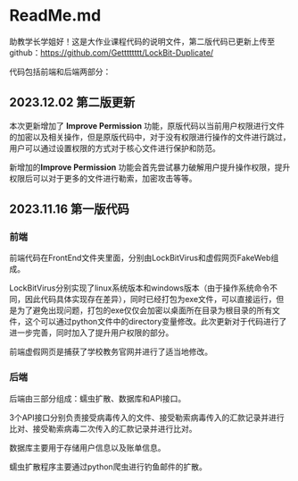 # ReadMe.md

助教学长学姐好！这是大作业课程代码的说明文件，第二版代码已更新上传至github：https://github.com/Getttttttt/LockBit-Duplicate/

代码包括前端和后端两部分：

## 2023.12.02 第二版更新

本次更新增加了 **Improve Permission** 功能，原版代码以当前用户权限进行文件的加密以及相关操作，但是原版代码中，对于没有权限进行操作的文件进行跳过，用户可以通过设置权限的方式对于核心文件进行保护和防范。

新增加的**Improve Permission** 功能会首先尝试暴力破解用户提升操作权限，提升权限后可以对于更多的文件进行勒索，加密攻击等等。

## 2023.11.16 第一版代码

### 前端

前端代码在FrontEnd文件夹里面，分别由LockBitVirus和虚假网页FakeWeb组成。

LockBitVirus分别实现了linux系统版本和windows版本（由于操作系统命令不同，因此代码具体实现存在差异），同时已经打包为exe文件，可以直接运行，但是为了避免出现问题，打包的exe仅仅会加密以桌面所在目录为根目录的所有文件，这个可以通过python文件中的directory变量修改。此次更新对于代码进行了进一步完善，同时加入了提升用户权限的部分。

前端虚假网页是捕获了学校教务官网并进行了适当地修改。

### 后端

后端由三部分组成：蠕虫扩散、数据库和API接口。

3个API接口分别负责接受病毒传入的文件、接受勒索病毒传入的汇款记录并进行比对、接受勒索病毒二次传入的汇款记录并进行比对。

数据库主要用于存储用户信息以及账单信息。

蠕虫扩散程序主要通过python爬虫进行钓鱼邮件的扩散。